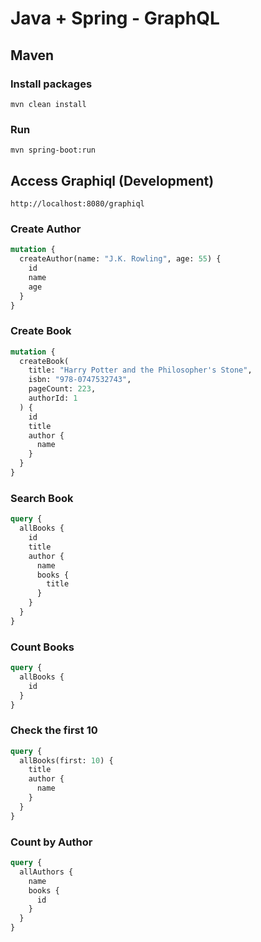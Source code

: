 # Java + Spring - GraphQL 

## Maven 

### Install packages

`mvn clean install`

### Run
`mvn spring-boot:run`



## Access Graphiql (Development)

`http://localhost:8080/graphiql`

### Create Author

```graphql
mutation {
  createAuthor(name: "J.K. Rowling", age: 55) {
    id
    name
    age
  }
}
```

### Create Book

```graphql
mutation {
  createBook(
    title: "Harry Potter and the Philosopher's Stone",
    isbn: "978-0747532743",
    pageCount: 223,
    authorId: 1
  ) {
    id
    title
    author {
      name
    }
  }
}
```

### Search Book

```graphql
query {
  allBooks {
    id
    title
    author {
      name
      books {
        title
      }
    }
  }
}
```

### Count Books

```graphql
query {
  allBooks {
    id
  }
}
```


### Check the first 10

```graphql
query {
  allBooks(first: 10) {
    title
    author {
      name
    }
  }
}
```


### Count by Author

```graphql
query {
  allAuthors {
    name
    books {
      id
    }
  }
}
```